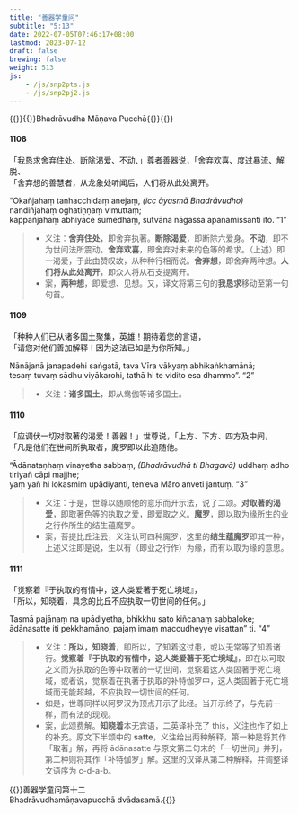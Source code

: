 ```yaml
---
title: "善器学童问"
subtitle: "5:13"
date: 2022-07-05T07:46:17+08:00
lastmod: 2023-07-12
draft: false
brewing: false
weight: 513
js:
    - /js/snp2pts.js
    - /js/snp2pj2.js
---
```



{{<subtitle>}}{{<suttalink src="snp5.13">}}Bhadrāvudha Māṇava Pucchā{{</suttalink>}}{{</subtitle>}}

#### 1108

「我恳求舍弃住处、断除渴爱、不动、」尊者善器说，「舍弃欢喜、度过暴流、解脱、  
「舍弃想的善慧者，从龙象处听闻后，人们将从此处离开。

“Okañjahaṃ taṇhacchidaṃ anejaṃ, <i>(icc āyasmā Bhadrāvudho)</i> nandiñjahaṃ oghatiṇṇaṃ vimuttaṃ;  
kappañjahaṃ abhiyāce sumedhaṃ, sutvāna nāgassa apanamissanti ito. <q>1</q>

> - 义注：**舍弃住处**，即舍弃执著。**断除渴爱**，即断除六爱身。**不动**，即不为世间法所震动。**舍弃欢喜**，即舍弃对未来的色等的希求。（上述）即一渴爱，于此由赞叹故，从种种行相而说。**舍弃想**，即舍弃两种想。**人们将从此处离开**，即众人将从石支提离开。
> - 案，**两种想**，即爱想、见想。又，译文将第三句的**我恳求**移动至第一句句首。

#### 1109

「种种人们已从诸多国土聚集，英雄！期待着您的言语，  
「请您对他们善加解释！因为这法已如是为你所知。」

Nānājanā janapadehi saṅgatā, tava Vīra vākyaṃ abhikaṅkhamānā;  
tesaṃ tuvaṃ sādhu viyākarohi, tathā hi te vidito esa dhammo”. <q>2</q>

> - 义注：**诸多国土**，即从鸯伽等诸多国土。

#### 1110

「应调伏一切对取著的渴爱！善器！」世尊说，「上方、下方、四方及中间，  
「凡是他们在世间所执取者，魔罗即以此追随他。

“Ādānataṇhaṃ vinayetha sabbaṃ, <i>(Bhadrāvudhā ti Bhagavā)</i> uddhaṃ adho tiriyañ cāpi majjhe;  
yaṃ yañ hi lokasmim upādiyanti, ten’eva Māro anveti jantuṃ. <q>3</q>

> - 义注：于是，世尊以随顺他的意乐而开示法，说了二颂。**对取著的渴爱**，即取著色等的执取之爱，即爱取之义。**魔罗**，即以取为缘所生的业之行作所生的结生蕴魔罗。
> - 案，菩提比丘注云，义注认可四种魔罗，这里的**结生蕴魔罗**即其一种，上述义注即是说，生以有（即业之行作）为缘，而有以取为缘的意思。

#### 1111

「觉察着『于执取的有情中，这人类爱著于死亡境域』，  
「所以，知晓着，具念的比丘不应执取一切世间的任何。」

Tasmā pajānaṃ na upādiyetha, bhikkhu sato kiñcanaṃ sabbaloke;  
ādānasatte iti pekkhamāno, pajaṃ imaṃ maccudheyye visattan” ti. <q>4</q>

> - 义注：**所以，知晓着**，即所以，了知着这过患，或以无常等了知着诸行。**觉察着『于执取的有情中，这人类爱著于死亡境域』**，即在以可取之义而为执取的色等中取著的一切世间，觉察着这人类固著于死亡境域，或者说，觉察着在执著于执取的补特伽罗中，这人类固著于死亡境域而无能超越，不应执取一切世间的任何。
> - 如是，世尊同样以阿罗汉为顶点开示了此经。当开示终了，与先前一样，而有法的现观。
> - 案，此颂费解。**知晓着**本无宾语，二英译补充了 this，义注也作了如上的补充。原文下半颂中的 **satte**，义注给出两种解释，第一种是将其作「取著」解，再将 ādānasatte 与原文第二句末的「一切世间」并列，第二种则将其作「补特伽罗」解。这里的汉译从第二种解释，并调整译文语序为 c-d-a-b。


{{<eof>}}善器学童问第十二<br><span class="pi">Bhadrāvudhamāṇavapucchā dvādasamā.</span>{{</eof>}}